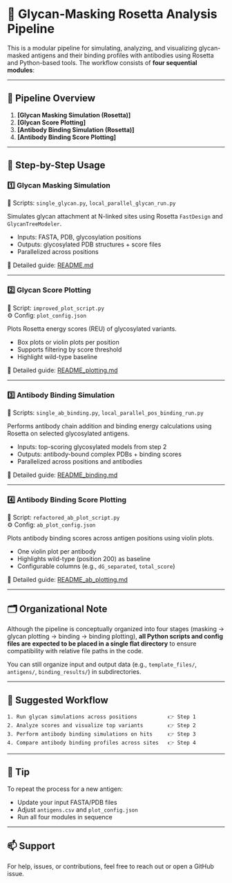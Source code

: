 # 🧬 Glycan-Masking Rosetta Analysis Pipeline

This is a modular pipeline for simulating, analyzing, and visualizing glycan-masked antigens and their binding profiles with antibodies using Rosetta and Python-based tools. The workflow consists of **four sequential modules**:

---

## 🧭 Pipeline Overview

1. **[Glycan Masking Simulation (Rosetta)]**
2. **[Glycan Score Plotting]**
3. **[Antibody Binding Simulation (Rosetta)]**
4. **[Antibody Binding Score Plotting]**

---

## 🔁 Step-by-Step Usage

### 1️⃣ Glycan Masking Simulation
📄 Scripts: `single_glycan.py`, `local_parallel_glycan_run.py`

Simulates glycan attachment at N-linked sites using Rosetta `FastDesign` and `GlycanTreeModeler`.

- Inputs: FASTA, PDB, glycosylation positions
- Outputs: glycosylated PDB structures + score files
- Parallelized across positions

📘 Detailed guide: [README.md](README.md)

---

### 2️⃣ Glycan Score Plotting
📄 Script: `improved_plot_script.py`  
⚙️ Config: `plot_config.json`

Plots Rosetta energy scores (REU) of glycosylated variants.

- Box plots or violin plots per position
- Supports filtering by score threshold
- Highlight wild-type baseline

📘 Detailed guide: [README_plotting.md](README_plotting.md)

---

### 3️⃣ Antibody Binding Simulation
📄 Scripts: `single_ab_binding.py`, `local_parallel_pos_binding_run.py`

Performs antibody chain addition and binding energy calculations using Rosetta on selected glycosylated antigens.

- Inputs: top-scoring glycosylated models from step 2
- Outputs: antibody-bound complex PDBs + binding scores
- Parallelized across positions and antibodies

📘 Detailed guide: [README_binding.md](README_binding.md)

---

### 4️⃣ Antibody Binding Score Plotting
📄 Script: `refactored_ab_plot_script.py`  
⚙️ Config: `ab_plot_config.json`

Plots antibody binding scores across antigen positions using violin plots.

- One violin plot per antibody
- Highlights wild-type (position 200) as baseline
- Configurable columns (e.g., `dG_separated`, `total_score`)

📘 Detailed guide: [README_ab_plotting.md](README_ab_plotting.md)

---

## 🗂️ Organizational Note

Although the pipeline is conceptually organized into four stages (masking → glycan plotting → binding → binding plotting), **all Python scripts and config files are expected to be placed in a single flat directory** to ensure compatibility with relative file paths in the code.

You can still organize input and output data (e.g., `template_files/`, `antigens/`, `binding_results/`) in subdirectories.

---

## 🔄 Suggested Workflow

```text
1. Run glycan simulations across positions          👉 Step 1
2. Analyze scores and visualize top variants        👉 Step 2
3. Perform antibody binding simulations on hits     👉 Step 3
4. Compare antibody binding profiles across sites   👉 Step 4
```

---

## 🧠 Tip

To repeat the process for a new antigen:
- Update your input FASTA/PDB files
- Adjust `antigens.csv` and `plot_config.json`
- Run all four modules in sequence

---

## 📫 Support

For help, issues, or contributions, feel free to reach out or open a GitHub issue.
